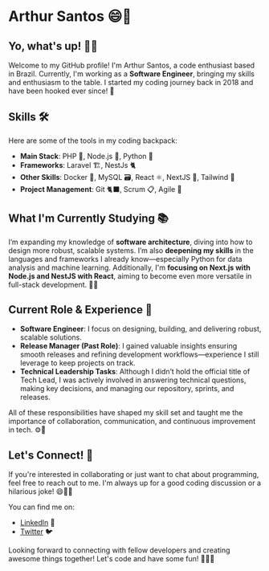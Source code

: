 # Arthur Santos 😄👋

## Yo, what's up! 👨‍💻

Welcome to my GitHub profile! I'm Arthur Santos, a code enthusiast based in Brazil. Currently, I'm working as a **Software Engineer**, bringing my skills and enthusiasm to the table. I started my coding journey back in 2018 and have been hooked ever since! 🚀

## Skills 🛠️

Here are some of the tools in my coding backpack:

- **Main Stack**: PHP 🐘, Node.js 🚀, Python 🐍  
- **Frameworks**: Laravel 🏗️, NestJs 🐈  
- **Other Skills**: Docker 🐳, MySQL 🗃️, React ⚛️, NextJS 🔼, Tailwind 🎨  
- **Project Management**: Git 🐈‍⬛, Scrum 📋, Agile 🔄️  

## What I'm Currently Studying 📚

I’m expanding my knowledge of **software architecture**, diving into how to design more robust, scalable systems. I’m also **deepening my skills** in the languages and frameworks I already know—especially Python for data analysis and machine learning. Additionally, I'm **focusing on Next.js with Node.js and NestJS with React**, aiming to become even more versatile in full-stack development. 🐍🚀

## Current Role & Experience 🎯

- **Software Engineer**: I focus on designing, building, and delivering robust, scalable solutions.  
- **Release Manager (Past Role)**: I gained valuable insights ensuring smooth releases and refining development workflows—experience I still leverage to keep projects on track.  
- **Technical Leadership Tasks**: Although I didn’t hold the official title of Tech Lead, I was actively involved in answering technical questions, making key decisions, and managing our repository, sprints, and releases.  

All of these responsibilities have shaped my skill set and taught me the importance of collaboration, communication, and continuous improvement in tech. ⚙️🚀

## Let's Connect! 🤝

If you're interested in collaborating or just want to chat about programming, feel free to reach out to me. I'm always up for a good coding discussion or a hilarious joke! 😄🔗💬

You can find me on:

- [LinkedIn](https://www.linkedin.com/in/arthur-vilmar-dos-santos-468671172/) 👥  
- [Twitter](https://twitter.com/arthurstos) 🐦  

Looking forward to connecting with fellow developers and creating awesome things together! Let's code and have some fun! 🎉👨‍💻
